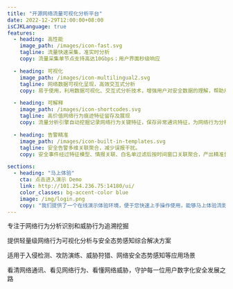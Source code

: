 ```yaml
---
title: "开源网络流量可视化分析平台"
date: 2022-12-29T12:00:00+08:00
isCJKLanguage: true
features:
  - heading: 高性能
    image_path: /images/icon-fast.svg
    tagline: 流量快速采集，准实时分析
    copy: 流量采集单节点支持高达10Gbps；用户界面秒级响应

  - heading: 可视化
    image_path: /images/icon-multilingual2.svg
    tagline: 网络数据可视化呈现，高效交互式分析
    copy: 易于使用，利用数据可视化、交互式分析技术，增强用户对安全数据的理解，帮助用户从海量网络数据发现重要线索

  - heading: 可解释
    image_path: /images/icon-shortcodes.svg
    tagline: 高价值网络行为痕迹特征留存及展现
    copy: 流量分析引擎自动挖掘记录网络行为关键特征，保存异常通讯特征，为网络行为分析提供解释依据

  - heading: 告警精准
    image_path: /images/icon-built-in-templates.svg
    tagline: 安全告警多维关联聚合，减少误报干扰。
    copy: 安全事件经过特征模型、情报关联、白名单过滤后按时间窗口关联聚合，产出精准告警，避免告警风暴

sections:
  - heading: "马上体验"
    cta: 点击进入演示 Demo
    link: http://101.254.236.75:14180/ui/
    color_classes: bg-accent-color blue
    image: /img/login.png
    copy: "我们提供了一个在线演示体验环境，便于您快速上手操作使用，能够马上体验流影各种功能"
---
```


专注于网络行为分析识别和威胁行为追溯挖掘

提供轻量级网络行为可视化分析与安全态势感知综合解决方案

适用于入侵检测、攻防演练、威胁狩猎、网络安全态势感知等应用场景

看清网络通讯、看见网络行为、看懂网络威胁，守护每一位用户数字化安全发展之路

